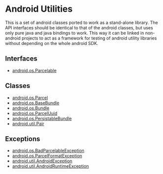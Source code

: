 Android Utilities
=================

This is a set of android classes ported to work as a stand-alone library. The API
interfaces should be identical to that of the android classes, but uses only pure
java and java bindings to work. This way it can be linked in non-android projects
to act as a framework for testing of android utility libraries without depending
on the whole android SDK. 

## Interfaces

* [android.os.Parcelable](src/android/os/Parcelable.java)

## Classes

* [android.os.Parcel](src/android/os/Parcel.java)
* [android.os.BaseBundle](src/android/os/BaseBundle.java)
* [android.os.Bundle](src/android/os/Bundle.java)
* [android.os.ParcelUuid](src/android/os/ParcelUuid.java)
* [android.os.PersistableBundle](src/android/os/PersistableBundle.java)
* [android.util.Pair](src/android/util/Pair.java)

## Exceptions

* [android.os.BadParcelableException](src/android/os/BadParcelableException.java)
* [android.os.ParcelFormatException](src/android/os/ParcelFormatException.java)
* [android.util.AndroidException](src/android/util/AndroidException.java)
* [android.util.AndroidRuntimeException](src/android/util/AndroidRuntimeException.java)
